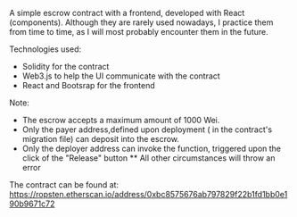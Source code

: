 A simple  escrow contract with a frontend, developed with React (components). Although they are rarely used nowadays, I  practice them from time to time, as I will most probably encounter them in the future.


Technologies used:
- Solidity for the contract
- Web3.js to help the UI communicate with the contract
- React and Bootsrap for the frontend



Note:
- The escrow accepts a maximum amount of 1000 Wei.
- Only the payer address,defined upon deployment ( in the contract's migration file) can deposit into the escrow.
- Only the deployer address can invoke the function, triggered upon the click of the "Release" button
 ** All other circumstances will throw an error


The contract can be found at: https://ropsten.etherscan.io/address/0xbc8575676ab797829f22b1fd1bb0e190b9671c72
